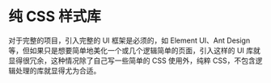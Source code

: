 # 纯 CSS 样式库

对于完整的项目，引入完整的 UI 框架是必须的，如 Element UI、Ant Design 等，但如果只是想要简单地美化一个或几个逻辑简单的页面，引入这样的 UI 库就显得很冗余，这种情况除了自己写一些简单的 CSS 使用外，纯粹 CSS，不包含逻辑处理的库就显得尤为合适。
